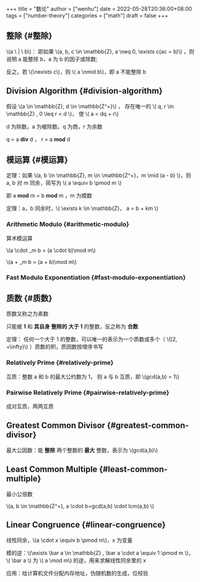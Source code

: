 +++
title = "数论"
author = ["wenhu"]
date = 2022-05-28T20:36:00+08:00
tags = ["number-theory"]
categories = ["math"]
draft = false
+++

## 整除 {#整除}

\\(a \ | \  b\\)： 即如果  \\(a, b, c \in \mathbb{Z}, a \neq 0, \exists c(ac = b)\\) ，则说明 a 能整除 b，a 为 b 的因子或除数;

反之，若 \\(\nexists c\\)，则 \\( a \nmid b\\)，即 a 不能整除 b


## Division Algorithm {#division-algorithm}

假设 \\(a \in \mathbb{Z}, d \in \mathbb{Z^+}\\) ， 存在唯一的 \\( q, r \in \mathbb{Z} ,  0 \leq r < d \\)， 使 \\( a = dq + r\\)

d 为除数，a 为被除数，q 为商，r 为余数

q =  a **div** d ， r = a **mod** d


## 模运算 {#模运算}

定理：如果 \\(a, b \in \mathbb{Z}, m \in \mathbb{Z^+}，m \mid (a - b)  \\)，则 a, b 对 m 同余，简写为 \\( a \equiv b \pmod m \\)

即 a **mod** m = b **mod** m ，m 为模数

定理：a，b 同余时，\\( \exists k \in \mathbb{Z}， a = b + km \\)


### Arithmetic Modulo {#arithmetic-modulo}

算术模运算

\\(a \cdot \_m b = (a \cdot b)\mod m\\)

\\(a + \_m b = (a + b)\mod m\\)


### Fast Modulo Exponentiation {#fast-modulo-exponentiation}


## 质数 {#质数}

质数又称之为素数

只能被 **1** 和 **其自身** **整除的** **大于 1** 的整数，反之称为 **合数**

定理： 任何一个大于 1 的整数，可以唯一的表示为一个质数或多个（ \\([2, +\infty)\\) ）质数的积，质因数按增序书写


### Relatively Prime {#relatively-prime}

互质：整数 a 和 b 的最大公约数为 1， 则 a 与 b 互质，即 \\(gcd(a,b) = 1\\)


### Pairwise Relatively Prime {#pairwise-relatively-prime}

成对互质，两两互质


## Greatest Common Divisor {#greatest-common-divisor}

最大公因数：能 **整除** 两个整数的 **最大** 整数，表示为 \\(gcd(a,b)\\)


## Least Common Multiple {#least-common-multiple}

最小公倍数

\\(a, b \in  \mathbb{Z^+}, a \cdot b=gcd(a,b) \cdot lcm(a,b)  \\)


## Linear Congruence {#linear-congruence}

线性同余，\\(a \cdot x \equiv b \pmod m\\)，x 为变量

模的逆：\\(\exists \bar a \in \mathbb{Z} , \bar a \cdot a \equiv 1 \pmod m  \\)，\\( \bar a \\) 为 \\(  a \mod m\\) 的逆，用来求解线性同余里的 x

应用：给计算机文件分配内存地址，伪随机数的生成，位校验
